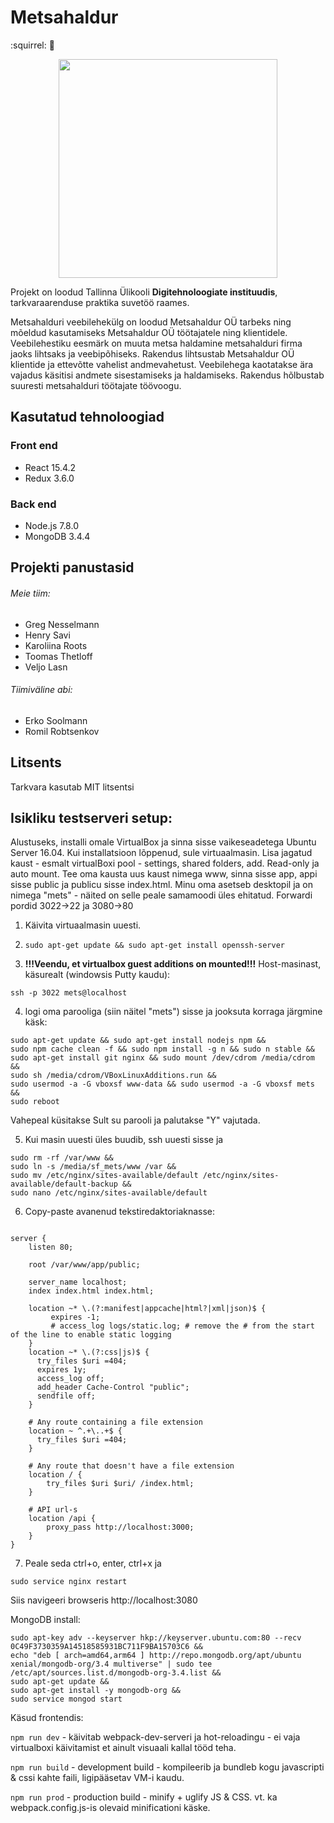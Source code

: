 # Metsahaldur 
:squirrel: :gun:

<p align="center">
  <img src="Ekraanipilt.png" width="350"/>
</p>

Projekt on loodud  Tallinna Ülikooli **Digitehnoloogiate instituudis**, tarkvaraarenduse praktika suvetöö raames. 

Metsahalduri veebilehekülg on loodud Metsahaldur OÜ tarbeks ning mõeldud kasutamiseks Metsahaldur OÜ töötajatele ning klientidele. Veebilehestiku eesmärk on muuta metsa haldamine metsahalduri firma jaoks lihtsaks ja veebipõhiseks. Rakendus lihtsustab Metsahaldur OÜ klientide ja ettevõtte vahelist andmevahetust. Veebilehega kaotatakse ära vajadus käsitisi andmete  sisestamiseks ja haldamiseks. Rakendus hõlbustab suuresti metsahalduri töötajate töövoogu. 

## Kasutatud tehnoloogiad
### Front end
* React 15.4.2
* Redux 3.6.0
### Back end
* Node.js 7.8.0
* MongoDB 3.4.4

## Projekti panustasid
###### Meie tiim: 
* Greg Nesselmann
* Henry Savi
* Karoliina Roots
* Toomas Thetloff
* Veljo Lasn

###### Tiimiväline abi: 
* Erko Soolmann
* Romil Robtsenkov

## Litsents
Tarkvara kasutab MIT litsentsi

## Isikliku testserveri setup:

Alustuseks, installi omale VirtualBox ja sinna sisse vaikeseadetega Ubuntu Server 16.04.
Kui installatsioon lõppenud, sule virtuaalmasin. Lisa jagatud kaust - esmalt virtualBoxi pool - settings, shared folders, add. Read-only ja auto mount. 
Tee oma kausta uus kaust nimega www, sinna sisse app, appi sisse public ja publicu sisse index.html.
Minu oma asetseb desktopil ja on nimega "mets" - näited on selle peale samamoodi üles ehitatud.
Forwardi pordid 3022->22 ja 3080->80

1) Käivita virtuaalmasin uuesti.

2) `sudo apt-get update && sudo apt-get install openssh-server`

3) **!!!Veendu, et virtualbox guest additions on mounted!!!** Host-masinast, käsurealt (windowsis Putty kaudu):

`ssh -p 3022 mets@localhost`

4) logi oma parooliga (siin näitel "mets") sisse ja jooksuta korraga järgmine käsk:
```
sudo apt-get update && sudo apt-get install nodejs npm &&
sudo npm cache clean -f && sudo npm install -g n && sudo n stable &&
sudo apt-get install git nginx && sudo mount /dev/cdrom /media/cdrom &&
sudo sh /media/cdrom/VBoxLinuxAdditions.run &&
sudo usermod -a -G vboxsf www-data && sudo usermod -a -G vboxsf mets &&
sudo reboot
```

Vahepeal küsitakse Sult su parooli ja palutakse "Y" vajutada.

5) Kui masin uuesti üles buudib, ssh uuesti sisse ja
```
sudo rm -rf /var/www &&
sudo ln -s /media/sf_mets/www /var &&
sudo mv /etc/nginx/sites-available/default /etc/nginx/sites-available/default-backup &&
sudo nano /etc/nginx/sites-available/default
```

6) Copy-paste avanenud tekstiredaktoriaknasse:

```

server {
    listen 80;

    root /var/www/app/public;

    server_name localhost;
    index index.html index.html;

    location ~* \.(?:manifest|appcache|html?|xml|json)$ {
         expires -1;
         # access_log logs/static.log; # remove the # from the start of the line to enable static logging
    }
    location ~* \.(?:css|js)$ {
      try_files $uri =404;
      expires 1y;
      access_log off;
      add_header Cache-Control "public";
      sendfile off;
    }

    # Any route containing a file extension
    location ~ ^.+\..+$ {
      try_files $uri =404;
    }

    # Any route that doesn't have a file extension
    location / {
        try_files $uri $uri/ /index.html;
    }

    # API url-s
    location /api {
        proxy_pass http://localhost:3000;
    }
}
```

7) Peale seda ctrl+o, enter, ctrl+x ja

`sudo service nginx restart`

Siis navigeeri browseris http://localhost:3080


MongoDB install:

```
sudo apt-key adv --keyserver hkp://keyserver.ubuntu.com:80 --recv 0C49F3730359A14518585931BC711F9BA15703C6 &&
echo "deb [ arch=amd64,arm64 ] http://repo.mongodb.org/apt/ubuntu xenial/mongodb-org/3.4 multiverse" | sudo tee /etc/apt/sources.list.d/mongodb-org-3.4.list &&
sudo apt-get update &&
sudo apt-get install -y mongodb-org &&
sudo service mongod start
```

Käsud frontendis:

`npm run dev` - käivitab webpack-dev-serveri ja hot-reloadingu - ei vaja virtualboxi käivitamist et ainult visuaali kallal tööd teha.

`npm run build` - development build - kompileerib ja bundleb kogu javascripti & cssi kahte faili, ligipääsetav VM-i kaudu.

`npm run prod` - production build - minify + uglify JS & CSS. vt. ka webpack.config.js-is olevaid minificationi käske.

